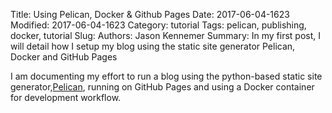 Title: Using Pelican, Docker & Github Pages
Date: 2017-06-04-1623
Modified: 2017-06-04-1623
Category: tutorial
Tags: pelican, publishing, docker, tutorial
Slug:
Authors: Jason Kennemer
Summary:  In my first post, I will detail how I setup my blog using the static site generator Pelican, Docker and GitHub Pages


I am documenting my effort to run a blog using the python-based static site generator,[Pelican](http://getpelican.com),
running on GitHub Pages and using a Docker container for development workflow.  

